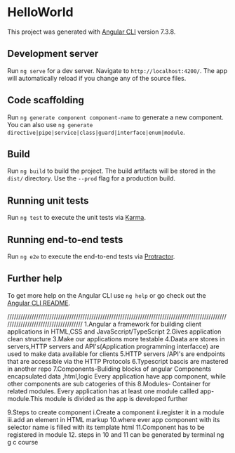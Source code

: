 # HelloWorld

This project was generated with [Angular CLI](https://github.com/angular/angular-cli) version 7.3.8.

## Development server

Run `ng serve` for a dev server. Navigate to `http://localhost:4200/`. The app will automatically reload if you change any of the source files.

## Code scaffolding

Run `ng generate component component-name` to generate a new component. You can also use `ng generate directive|pipe|service|class|guard|interface|enum|module`.

## Build

Run `ng build` to build the project. The build artifacts will be stored in the `dist/` directory. Use the `--prod` flag for a production build.

## Running unit tests

Run `ng test` to execute the unit tests via [Karma](https://karma-runner.github.io).

## Running end-to-end tests

Run `ng e2e` to execute the end-to-end tests via [Protractor](http://www.protractortest.org/).

## Further help

To get more help on the Angular CLI use `ng help` or go check out the [Angular CLI README](https://github.com/angular/angular-cli/blob/master/README.md).



/////////////////////////////////////////////////////////////////////////////////////////////////////////////////////////////////////
 1.Angular a framework for building client applications in HTML,CSS and JavaSccript/TypeScript
 2.Gives application clean structure
 3.Make our applications more testable
 4.Daata are stores in servers,HTTP servers and API's(Application programming interfacce) are used to make data available for clients
 5.HTTP servers /API's are endpoints that are accessible via the HTTP Protocols
 6.Typescript bascis are mastered in another repo
 7.Components-Buliding blocks of angular
    Components encapsulated data ,html,logic
    Every application have app component, while other components are sub catogeries of this
8.Modules- Container for related modules.
    Every application has at least one module callled app-module.This module is divided as the app is developed further
    
9.Steps to create component
   i.Create a component
   ii.register it in a module
   iii.add an element in HTML markup
10.where ever app component with its selector name is filled with its template html
11.Component has to be registered in module
12. steps in 10 and 11 can be generated by terminal ng g c course                   
